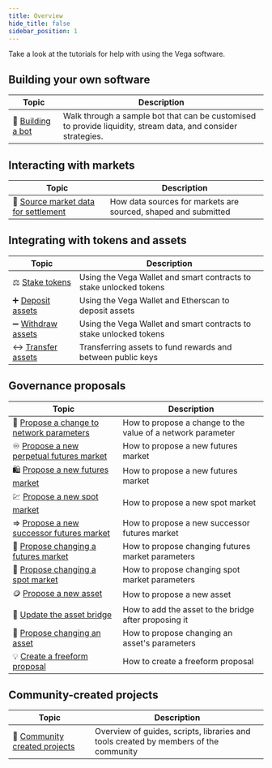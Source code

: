 ```yaml
---
title: Overview
hide_title: false
sidebar_position: 1
---
```

Take a look at the tutorials for help with using the Vega software.

## Building your own software 
| Topic                                                                 |  Description                                                                                                        |
| ----------------------------------------------------------------------| -------------------------------------------------------------------------------------------------------- |
| 🤖 [Building a bot](./building-a-bot/index.md) | Walk through a sample bot that can be customised to provide liquidity, stream data, and consider strategies. |

## Interacting with markets
| Topic                                                                 |  Description                                                                                                        |
| ----------------------------------------------------------------------| -------------------------------------------------------------------------------------------------------- |
| 🔮 [Source market data for settlement](./using-data-sources.md)               | How data sources for markets are sourced, shaped and submitted |

## Integrating with tokens and assets
| Topic                                                                 |  Description                                                                                                        |
| ----------------------------------------------------------------------| -------------------------------------------------------------------------------------------------------- |
| ⚖️ [Stake tokens](./assets-tokens/staking-tokens.md)               | Using the Vega Wallet and smart contracts to stake unlocked tokens |
| ➕ [Deposit assets](./assets-tokens/depositing-assets.md)              | Using the Vega Wallet and Etherscan to deposit assets |
| ➖ [Withdraw assets](./assets-tokens/withdrawing-assets.md)             | Using the Vega Wallet and smart contracts to stake unlocked tokens |
| ↔️ [Transfer assets](./assets-tokens/transferring-assets.md)               | Transferring assets to fund rewards and between public keys |

## Governance proposals
| Topic                                                                 |  Description                                                                                                        |
| ----------------------------------------------------------------------| -------------------------------------------------------------------------------------------------------- |
| 🧱 [Propose a change to network parameters](./proposals/network-parameter-proposal.md)        | How to propose a change to the value of a network parameter |
| ♾️ [Propose a new perpetual futures market](./proposals/new-perpetuals-market.md)        | How to propose a new futures market |
| 🛍️ [Propose a new futures market](./proposals/new-market-proposal.md)        | How to propose a new futures market |
| 💹 [Propose a new spot market](./proposals/new-spot-market.md)        | How to propose a new spot market |
| ⇒ [Propose a new successor futures market](./proposals/new-successor-market-proposal.md)        | How to propose a new successor futures market |
| 🛒 [Propose changing a futures market](./proposals/update-market-proposal.md)        | How to propose changing futures market parameters |
| 🛒 [Propose changing a spot market](./proposals/update-spot-market.md)        | How to propose changing spot market parameters |
| 🪙 [Propose a new asset](./proposals/new-asset-proposal.md)        | How to propose a new asset |
| 🌉 [Update the asset bridge](./proposals/update-asset-bridge.md)        | How to add the asset to the bridge after proposing it |
| 💱 [Propose changing an asset](./proposals/update-asset-proposal.md)        | How to propose changing an asset's parameters |
| 💡 [Create a freeform proposal](./proposals/freeform-proposal.md)                     | How to create a freeform proposal |

## Community-created projects
| Topic                                                                 |  Description                                                                                                        |
| ----------------------------------------------------------------------| -------------------------------------------------------------------------------------------------------- |
| 👥 [Community created projects](./community-created.md)               | Overview of guides, scripts, libraries and tools created by members of the community |


